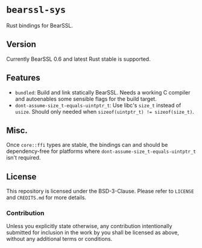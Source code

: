 # `bearssl-sys`

Rust bindings for BearSSL.

## Version

Currently BearSSL 0.6 and latest Rust stable is supported.

## Features

* `bundled`: Build and link statically BearSSL. Needs a working C compiler and autoenables some sensible flags for the build target.
* `dont-assume-size_t-equals-uintptr_t`: Use libc's `size_t` instead of `usize`. Should only needed when `sizeof(uintptr_t) != sizeof(size_t)`.

## Misc.

Once `core::ffi` types are stable, the bindings can and should be
dependency-free for platforms where `dont-assume-size_t-equals-uintptr_t`
isn't required.

## License

This repository is licensed under the BSD-3-Clause. Please refer to `LICENSE` and
`CREDITS.md` for more details.

### Contribution

Unless you explicitly state otherwise, any contribution intentionally submitted
for inclusion in the work by you shall be licensed as above, without any
additional terms or conditions.
